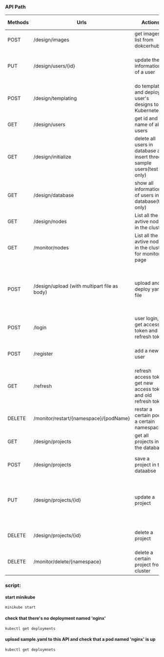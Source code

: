 ### API Path

| Methods | Urls | Actions | Error Response |
| ---------- | ------- | -------- |----------|
| POST | /design/images | get images list from dokcerhub ||
| PUT | /design/users/{id} | update the information of a user | 403: User to be updated does not exist or invalid old password |
| POST | /design/templating | do templating and deploy user's designs to Kubernetes| 400: Deploy fail ||
| GET | /design/users | get id and name of all users | - |
| GET | /design/initialize | delete all users in database and insert three sample users(test only) | - |
| GET | /design/database | show all information of users in database(test only) | - |
| GET | /design/nodes | List all the avtive nodes in the cluster | 404: Kubernetes API fail |
| GET | /monitor/nodes | List all the avtive nodes in the cluster for monitor page | 404: Kubernetes API fail |
| POST | /design/upload (with multipart file as body) | upload and deploy yaml file | 404: invalid yaml file/kubernetes server error/File Processing Error/Empty file |
| POST | /login | user login, get access token and refresh token | 401: username or password not valid |
| POST | /register | add a new user | 403: username already exist in database |
| GET | /refresh | refresh access token, get new access token and old refresh token | 401: invalid refresh token |
| DELETE | /monitor/restart/{namespace}/{podName} | restar a certain pod in a certain namespace | 404: Kubernetes API fail |
| GET | /design/projects | get all projects in the database | - |
| POST | /design/projects | save a project in the dataabse | 403: invalid project style, missing some keys |
| PUT | /design/projects/{id} | update a project | 403: can not find the project by given id or updated project style is not valid |
| DELETE | /design/projects/{id} | delete a project | 403: can not find the project by given id |
| DELETE | /monitor/delete/{namespace}| delete a certain project from cluster| 404: Unable to delete the project |


### script:
#### start minikube
`minikube start `
#### check that there's no deployment named 'nginx'
`kubectl get deployments`
#### upload sample.yaml to this API and check that a pod named 'nginx' is up
`kubectl get deploymnets`

